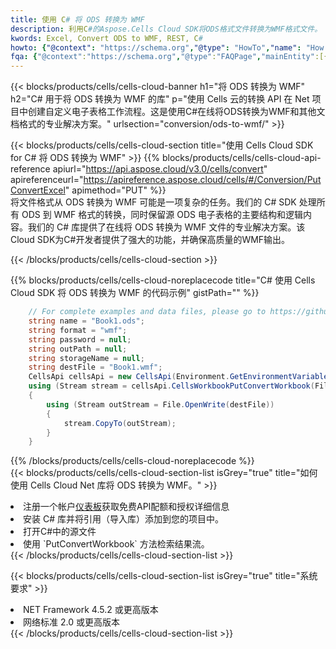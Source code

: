```yaml
---
title: 使用 C# 将 ODS 转换为 WMF
description: 利用C#的Aspose.Cells Cloud SDK将ODS格式文件转换为WMF格式文件。
kwords: Excel, Convert ODS to WMF, REST, C#
howto: {"@context": "https://schema.org","@type": "HowTo","name": "How to convert ODS to WMF using the Cells Cloud Net library.","description": "How to convert ODS to WMF using the Cells Cloud Net library.","image": {"@type": "ImageObject"},"url": "/net/conversion/ods-to-wmf/","step": [{ "@type": "HowToStep","name": "How to convert ODS to WMF using the Cells Cloud Net library. step 1", "image": {"@type": "ImageObject",},"url": "/net/conversion/ods-to-wmf/","text": "Register an account at <a href='https://dashboard.aspose.cloud/'>Dashboard</a> to get free API quota & authorization details",},{ "@type": "HowToStep","name": "How to convert ODS to WMF using the Cells Cloud Net library. step 1", "image": {"@type": "ImageObject",},"url": "/net/conversion/ods-to-wmf/","text": "Install C# library and add the reference (import the library) to your project.",},{ "@type": "HowToStep","name": "How to convert ODS to WMF using the Cells Cloud Net library. step 1", "image": {"@type": "ImageObject",},"url": "/net/conversion/ods-to-wmf/","text": "Open the source file in C#",},{ "@type": "HowToStep","name": "How to convert ODS to WMF using the Cells Cloud Net library. step 1", "image": {"@type": "ImageObject",},"url": "/net/conversion/ods-to-wmf/","text": "Use the `PutConvertWorkbook` method to retrieve the resulting stream.",}, ],"supply": {"@type": "HowToSupply","name": "document"},"tool": [{"@type": "HowToTool","name": "Visual Studio, Visual Studio Code, Rider "},{"@type": "HowToTool","name": "Aspose Cells"}],"totalTime": "PT6M"}
fqa: {"@context":"https://schema.org","@type":"FAQPage","mainEntity":[{"@type":"Question","name":"Why convert file formats in C# using REST API?","acceptedAnswer":{"@type":"Answer","text":"Documents are encoded in many ways, and some files may be incompatible with the software you use. To open and read such files, just convert them to appropriate file formats.<br/><ol><li>Install .NET SDK and add the reference (import the library) to your project.</li><li>Open the source file in C# using REST API.</li><li>Call the PutConvertWorkbookRequest() method, passing an output filename with required extension.</li><li>Get the result of conversion as a separate file.</li></ol>"}},{"@type":"Question","name":"What file formats can I convert with your C# library?","acceptedAnswer":{"@type":"Answer","text":"We support a variety of file formats for conversion using .NET library, including XLSX, Excel, xls , PDF, CSV, HTML, Markdown, XML, PNG, JPG, TIFF, Json, TXT and many more."}},{"@type":"Question","name":"What is the maximum allowed file size for conversion using this .NET library?","acceptedAnswer":{"@type":"Answer","text":"There are no file size limits for format conversions using .NET library."}}]}
---
```

{{< blocks/products/cells/cells-cloud-banner h1="将 ODS 转换为 WMF" h2="C# 用于将 ODS 转换为 WMF 的库" p="使用 Cells 云的转换 API 在 Net 项目中创建自定义电子表格工作流程。这是使用C#在线将ODS转换为WMF和其他文档格式的专业解决方案。" urlsection="conversion/ods-to-wmf/" >}}

{{< blocks/products/cells/cells-cloud-section title="使用 Cells Cloud SDK for C# 将 ODS 转换为 WMF" >}}
{{% blocks/products/cells/cells-cloud-api-reference apiurl="https://api.aspose.cloud/v3.0/cells/convert" apireferenceurl="https://apireference.aspose.cloud/cells/#/Conversion/PutConvertExcel" apimethod="PUT" %}}
<br/>
将文件格式从 ODS 转换为 WMF 可能是一项复杂的任务。我们的 C# SDK 处理所有 ODS 到 WMF 格式的转换，同时保留源 ODS 电子表格的主要结构和逻辑内容。我们的 C# 库提供了在线将 ODS 转换为 WMF 文件的专业解决方案。该Cloud SDK为C#开发者提供了强大的功能，并确保高质量的WMF输出。

{{< /blocks/products/cells/cells-cloud-section >}}

{{% blocks/products/cells/cells-cloud-noreplacecode title="C# 使用 Cells Cloud SDK 将 ODS 转换为 WMF 的代码示例" gistPath="" %}}
 
```cs
    // For complete examples and data files, please go to https://github.com/aspose-cells-cloud/aspose-cells-cloud-dotnet/
    string name = "Book1.ods";
    string format = "wmf";
    string password = null;
    string outPath = null;
    string storageName = null;
    string destFile = "Book1.wmf";
    CellsApi cellsApi = new CellsApi(Environment.GetEnvironmentVariable("ProductClientId"), Environment.GetEnvironmentVariable("ProductClientSecret"));
    using (Stream stream = cellsApi.CellsWorkbookPutConvertWorkbook(File.OpenRead(name), format, password, outPath, storageName))
    {
        using (Stream outStream = File.OpenWrite(destFile))
        {
            stream.CopyTo(outStream);
        }
    }
```
 
{{% /blocks/products/cells/cells-cloud-noreplacecode %}}
<br/>
{{< blocks/products/cells/cells-cloud-section-list isGrey="true" title="如何使用 Cells Cloud Net 库将 ODS 转换为 WMF。" >}}
<li>注册一个帐户<a href="https://dashboard.aspose.cloud/">仪表板</a>获取免费API配额和授权详细信息</li>
<li>安装 C# 库并将引用（导入库）添加到您的项目中。</li>
<li>打开C#中的源文件</li>
<li>使用 `PutConvertWorkbook` 方法检索结果流。</li>
{{< /blocks/products/cells/cells-cloud-section-list >}}

{{< blocks/products/cells/cells-cloud-section-list isGrey="true" title="系统要求" >}}
<li>NET Framework 4.5.2 或更高版本</li>
<li>网络标准 2.0 或更高版本</li>
{{< /blocks/products/cells/cells-cloud-section-list >}}
